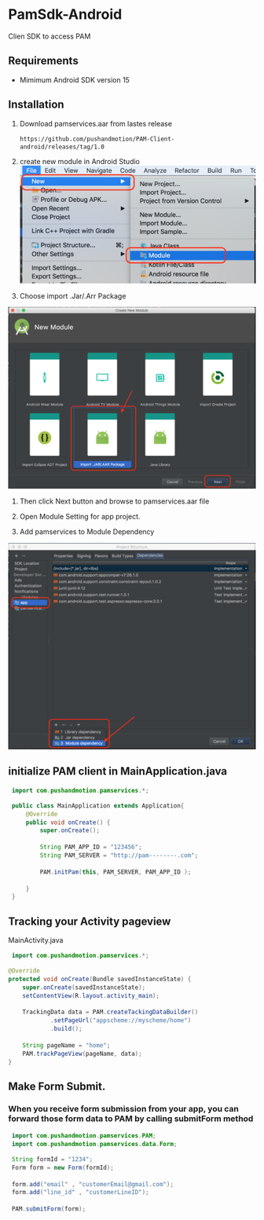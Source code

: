# PamSdk-Android
Clien SDK to access PAM

## Requirements

 * Mimimum Android SDK version 15

## Installation

 1. Download pamservices.aar from lastes release

    ```
    https://github.com/pushandmotion/PAM-Client-android/releases/tag/1.0
    ```
    
 1. create new module in Android Studio
 ![create new module](https://raw.githubusercontent.com/pushandmotion/PAM-Client-android/master/readme_image/new_module.png)

 1. Choose import .Jar/.Arr Package
 
 ![import arr](https://raw.githubusercontent.com/pushandmotion/PAM-Client-android/master/readme_image/import.png)
 
 1. Then click Next button and browse to pamservices.aar file
 
 1. Open Module Setting for app project.
 
 1. Add pamservices to Module Dependency
 
 ![add pamservice to module dependency](https://raw.githubusercontent.com/pushandmotion/PAM-Client-android/master/readme_image/dependency.png)
 

## initialize PAM client in MainApplication.java
 
```java
 import com.pushandmotion.pamservices.*;
```
 
```java
 public class MainApplication extends Application{
     @Override
     public void onCreate() {
         super.onCreate();

         String PAM_APP_ID = "123456";
         String PAM_SERVER = "http://pam--------.com";

         PAM.initPam(this, PAM_SERVER, PAM_APP_ID );

     }
 }   
```
    
## Tracking your Activity pageview 
 
MainActivity.java
    
```java
 import com.pushandmotion.pamservices.*;
```


```java
@Override
protected void onCreate(Bundle savedInstanceState) {
    super.onCreate(savedInstanceState);
    setContentView(R.layout.activity_main);

    TrackingData data = PAM.createTackingDataBuilder()
            .setPageUrl("appscheme://myscheme/home")
            .build();
    
    String pageName = "home";
    PAM.trackPageView(pageName, data);
}
```

## Make Form Submit. 

### When you receive form submission from your app, you can forward those form data to PAM by calling submitForm method

```java
 import com.pushandmotion.pamservices.PAM;
 import com.pushandmotion.pamservices.data.Form;
```

```java
 String formId = "1234";
 Form form = new Form(formId);

 form.add("email" , "customerEmail@gmail.com");
 form.add("line_id" , "customerLineID");

 PAM.submitForm(form);
```
